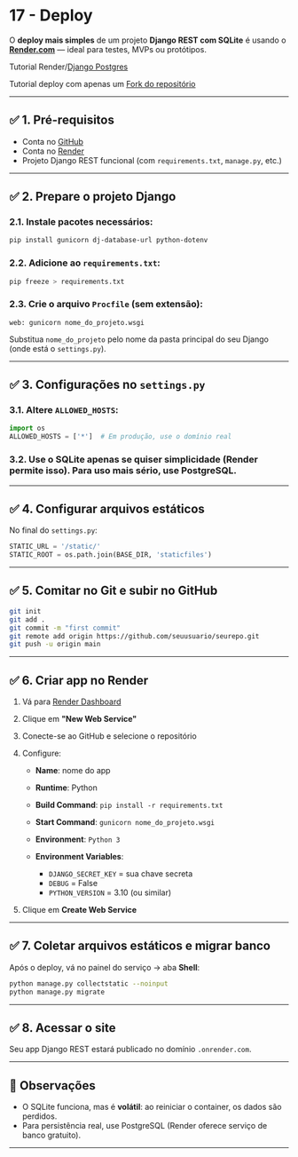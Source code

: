 # 17 - Deploy

O **deploy mais simples** de um projeto **Django REST com SQLite** é usando o **[Render.com](https://render.com/)** — ideal para testes, MVPs ou protótipos.

Tutorial Render/[Django Postgres](https://render.com/docs/deploy-django)

Tutorial deploy com apenas um [Fork do repositório](https://github.com/render-examples/django)

---

## ✅ 1. **Pré-requisitos**

* Conta no [GitHub](https://github.com/)
* Conta no [Render](https://render.com/)
* Projeto Django REST funcional (com `requirements.txt`, `manage.py`, etc.)

---

## ✅ 2. **Prepare o projeto Django**

### 2.1. Instale pacotes necessários:

```bash
pip install gunicorn dj-database-url python-dotenv
```

### 2.2. Adicione ao `requirements.txt`:

```bash
pip freeze > requirements.txt
```

### 2.3. Crie o arquivo `Procfile` (sem extensão):

```procfile
web: gunicorn nome_do_projeto.wsgi
```

Substitua `nome_do_projeto` pelo nome da pasta principal do seu Django (onde está o `settings.py`).

---

## ✅ 3. **Configurações no `settings.py`**

### 3.1. Altere `ALLOWED_HOSTS`:

```python
import os
ALLOWED_HOSTS = ['*']  # Em produção, use o domínio real
```

### 3.2. Use o SQLite apenas se quiser simplicidade (Render permite isso). Para uso mais sério, use PostgreSQL.

---

## ✅ 4. **Configurar arquivos estáticos**

No final do `settings.py`:

```python
STATIC_URL = '/static/'
STATIC_ROOT = os.path.join(BASE_DIR, 'staticfiles')
```

---

## ✅ 5. **Comitar no Git e subir no GitHub**

```bash
git init
git add .
git commit -m "first commit"
git remote add origin https://github.com/seuusuario/seurepo.git
git push -u origin main
```

---

## ✅ 6. **Criar app no Render**

1. Vá para [Render Dashboard](https://dashboard.render.com/)

2. Clique em **"New Web Service"**

3. Conecte-se ao GitHub e selecione o repositório

4. Configure:

   * **Name**: nome do app
   * **Runtime**: Python
   * **Build Command**: `pip install -r requirements.txt`
   * **Start Command**: `gunicorn nome_do_projeto.wsgi`
   * **Environment**: `Python 3`
   * **Environment Variables**:

     * `DJANGO_SECRET_KEY` = sua chave secreta
     * `DEBUG` = False
     * `PYTHON_VERSION` = 3.10 (ou similar)

5. Clique em **Create Web Service**

---

## ✅ 7. **Coletar arquivos estáticos e migrar banco**

Após o deploy, vá no painel do serviço → aba **Shell**:

```bash
python manage.py collectstatic --noinput
python manage.py migrate
```

---

## ✅ 8. **Acessar o site**

Seu app Django REST estará publicado no domínio `.onrender.com`.

---

## 📝 Observações

* O SQLite funciona, mas é **volátil**: ao reiniciar o container, os dados são perdidos.
* Para persistência real, use PostgreSQL (Render oferece serviço de banco gratuito).

---

